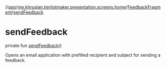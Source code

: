 //[app](../../../index.md)/[me.khruslan.tierlistmaker.presentation.screens.home](../index.md)/[FeedbackFragment](index.md)/[sendFeedback](send-feedback.md)

# sendFeedback

private fun [sendFeedback](send-feedback.md)()

Opens an email application with prefilled recipient and subject for sending a feedback.
